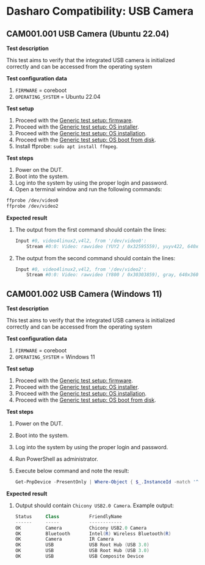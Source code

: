 # Dasharo Compatibility: USB Camera

## CAM001.001 USB Camera (Ubuntu 22.04)

**Test description**

This test aims to verify that the integrated USB camera is initialized
correctly and can be accessed from the operating system

**Test configuration data**

1. `FIRMWARE` = coreboot
1. `OPERATING_SYSTEM` = Ubuntu 22.04

**Test setup**

1. Proceed with the
    [Generic test setup: firmware](../../generic-test-setup#firmware).
1. Proceed with the
    [Generic test setup: OS installer](../../generic-test-setup#os-installer).
1. Proceed with the
    [Generic test setup: OS installation](../../generic-test-setup#os-installation).
1. Proceed with the
    [Generic test setup: OS boot from disk](../../generic-test-setup#os-boot-from-disk).
1. Install ffprobe: `sudo apt install ffmpeg`.

**Test steps**

1. Power on the DUT.
1. Boot into the system.
1. Log into the system by using the proper login and password.
1. Open a terminal window and run the following commands:

```bash
ffprobe /dev/video0
ffprobe /dev/video2
```

**Expected result**

1. The output from the first command should contain the lines:

    ```bash
    Input #0, video4linux2,v4l2, from '/dev/video0':
        Stream #0:0: Video: rawvideo (YUY2 / 0x32595559), yuyv422, 640x480, 147456 kb/s, 30 fps, 30 tbr, 1000k tbn, 1000k tbc
    ```

1. The output from the second command should contain the lines:

    ```bash
    Input #0, video4linux2,v4l2, from '/dev/video2':
        Stream #0:0: Video: rawvideo (Y800 / 0x30303859), gray, 640x360, 55296 kb/s, 30 fps, 30 tbr, 1000k tbn, 1000k tbc
    ```

## CAM001.002 USB Camera (Windows 11)

**Test description**

This test aims to verify that the integrated USB camera is initialized
correctly and can be accessed from the operating system

**Test configuration data**

1. `FIRMWARE` = coreboot
1. `OPERATING_SYSTEM` = Windows 11

**Test setup**

1. Proceed with the
   [Generic test setup: firmware](../generic-test-setup#firmware).
1. Proceed with the
   [Generic test setup: OS installer](../generic-test-setup#os-installer).
1. Proceed with the
   [Generic test setup: OS installation](../generic-test-setup#os-installation).
1. Proceed with the
   [Generic test setup: OS boot from disk](../generic-test-setup#os-boot-from-disk).

**Test steps**

1. Power on the DUT.
1. Boot into the system.
1. Log into the system by using the proper login and password.
1. Run PowerShell as administrator.
1. Execute below command and note the result:

    ```powershell
    Get-PnpDevice -PresentOnly | Where-Object { $_.InstanceId -match '^USB' }
    ```

**Expected result**

1. Output should contain `Chicony USB2.0 Camera`. Example output:

    ```powershell
    Status     Class           FriendlyName
    ------     -----           ------------
    OK         Camera          Chicony USB2.0 Camera
    OK         Bluetooth       Intel(R) Wireless Bluetooth(R)
    OK         Camera          IR Camera
    OK         USB             USB Root Hub (USB 3.0)
    OK         USB             USB Root Hub (USB 3.0)
    OK         USB             USB Composite Device
    ```
